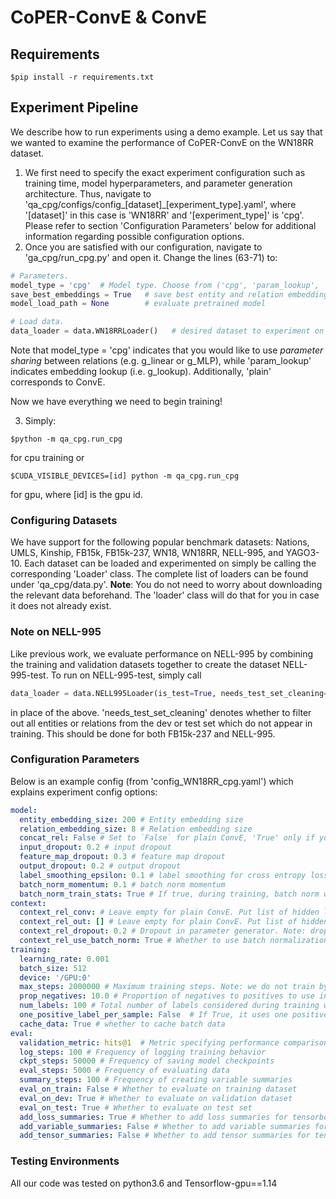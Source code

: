 # CoPER-ConvE & ConvE

## Requirements
```$pip install -r requirements.txt```

## Experiment Pipeline
We describe how to run experiments using a demo example. Let us say that we wanted to examine the performance of CoPER-ConvE on the WN18RR dataset. 
1. We first need to specify the exact experiment configuration such as training time, model hyperparameters, and parameter generation architecture. Thus, navigate to 'qa_cpg/configs/config_[dataset]_[experiment_type].yaml', where '[dataset]' in this case is 'WN18RR' and '[experiment_type]' is 'cpg'. Please refer to section 'Configuration Parameters' below for additional information regarding possible configuration options.
2. Once you are satisfied with our configuration, navigate to 'ga_cpg/run_cpg.py' and open it. Change the lines (63-71) to:
```python
# Parameters.
model_type = 'cpg'  # Model type. Choose from ('cpg', 'param_lookup', 'plain')
save_best_embeddings = True   # save best entity and relation embeddings through training
model_load_path = None        # evaluate pretrained model 

# Load data.
data_loader = data.WN18RRLoader()   # desired dataset to experiment on
``` 
Note that model_type = 'cpg' indicates that you would like to use *parameter sharing* between relations (e.g. g_linear or g_MLP), while 'param_lookup' indicates embedding lookup (i.e. g_lookup). Additionally, 'plain' corresponds to ConvE.

Now we have everything we need to begin training!

3. Simply: 
```
$python -m qa_cpg.run_cpg
```
for cpu training or 
```
$CUDA_VISIBLE_DEVICES=[id] python -m qa_cpg.run_cpg
```
for gpu, where [id] is the gpu id.

### Configuring Datasets
We have support for the following popular benchmark datasets: Nations, UMLS, Kinship, FB15k, FB15k-237, WN18, WN18RR, NELL-995, and YAGO3-10. Each dataset can be loaded and experimented on simply be calling the corresponding 'Loader' class. The complete list of loaders can be found under 'qa_cpg/data.py'. **Note**: You do not need to worry about downloading the relevant data beforehand. The 'loader' class will do that for you in case it does not already exist. 

### Note on NELL-995
Like previous work, we evaluate performance on NELL-995 by combining the training and validation datasets together to create the dataset NELL-995-test. To run on NELL-995-test, simply call 
```python
data_loader = data.NELL995Loader(is_test=True, needs_test_set_cleaning=True)
```
in place of the above. 'needs_test_set_cleaning' denotes whether to filter out all entities or relations from the dev or test set which do not appear in training. This should be done for both FB15k-237 and NELL-995.

### Configuration Parameters
Below is an example config (from 'config_WN18RR_cpg.yaml') which explains experiment config options:
```yaml
model:
  entity_embedding_size: 200 # Entity embedding size
  relation_embedding_size: 8 # Relation embedding size
  concat_rel: False # Set to `False` for plain ConvE, 'True' only if you want the relation to be concatenated in in the projection/output layer.
  input_dropout: 0.2 # input dropout
  feature_map_dropout: 0.3 # feature map dropout
  output_dropout: 0.2 # output dropout
  label_smoothing_epsilon: 0.1 # label smoothing for cross entropy loss
  batch_norm_momentum: 0.1 # batch norm momentum
  batch_norm_train_stats: True # If true, during training, batch norm will use a moving average of train samples.
context:
  context_rel_conv: # Leave empty for plain ConvE. Put list of hidden layer sizes for CPG. Empty list = g_linear
  context_rel_out: [] # Leave empty for plain ConvE. Put list of hidden layer sizes for CPG. Empty list = g_linear
  context_rel_dropout: 0.2 # Dropout in parameter generator. Note: dropout only applied for g_MLP
  context_rel_use_batch_norm: True # Whether to use batch normalization in parameter generator
training:
  learning_rate: 0.001
  batch_size: 512
  device: '/GPU:0'
  max_steps: 2000000 # Maximum training steps. Note: we do not train by *epochs* but instead by *batch steps*. However, you can achieve the mapping between steps to epochs by #steps_in_epoch = #data_size / #batch_size
  prop_negatives: 10.0 # Proportion of negatives to positives to use in negative sampling
  num_labels: 100 # Total number of labels considered during training when doing negative sampling. Must be > prop_negatives.
  one_positive_label_per_sample: False  # If True, it uses one positive answer per sample, and fills up tp num_labels with negatives.
  cache_data: True # whether to cache batch data 
eval:
  validation_metric: hits@1  # Metric specifying performance comparisons during training. Choose among: mr, mrr, hits@1, hits@10, hits@20.
  log_steps: 100 # Frequency of logging training behavior
  ckpt_steps: 50000 # Frequency of saving model checkpoints
  eval_steps: 5000 # Frequency of evaluating data
  summary_steps: 100 # Frequency of creating variable summaries
  eval_on_train: False # Whether to evaluate on training dataset
  eval_on_dev: True # Whether to evaluate on validation dataset
  eval_on_test: True # Whether to evaluate on test set
  add_loss_summaries: True # Whether to add loss summaries for tensorboard viz
  add_variable_summaries: False # Whether to add variable summaries for tensorboard viz
  add_tensor_summaries: False # Whether to add tensor summaries for tensorboard viz
```

### Testing Environments
All our code was tested on python3.6 and Tensorflow-gpu==1.14
